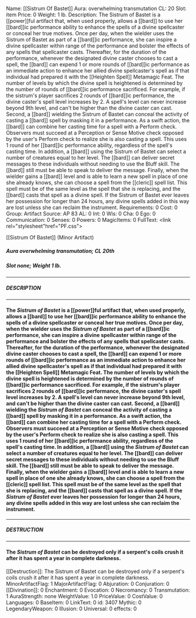 Name: [[Sistrum Of Bastet]]
Aura: overwhelming transmutation
CL: 20
Slot: item
Price: 0
Weight: 1 lb.
Description: The Sistrum of Bastet is a [[power]]ful artifact that, when used properly, allows a [[bard]] to use her [[bard]]ic performance ability to enhance the spells of a divine spellcaster or conceal her true motives. Once per day, when the wielder uses the Sistrum of Bastet as part of a [[bard]]ic performance, she can inspire a divine spellcaster within range of the performance and bolster the effects of any spells that spellcaster casts. Thereafter, for the duration of the performance, whenever the designated divine caster chooses to cast a spell, the [[bard]] can expend 1 or more rounds of [[bard]]ic performance as an immediate action to enhance her allied divine spellcaster's spell as if that individual had prepared it with the [[Heighten Spell]] Metamagic Feat. The number of levels by which the divine spell is heightened is determined by the number of rounds of [[bard]]ic performance sacrificed. For example, if the sistrum's player sacrifices 2 rounds of [[bard]]ic performance, the divine caster's spell level increases by 2. A spell's level can never increase beyond 9th level, and can't be higher than the divine caster can cast. Second, a [[bard]] wielding the Sistrum of Bastet can conceal the activity of casting a [[bard]] spell by masking it in a performance. As a swift action, the [[bard]] can combine her casting time for a spell with a Perform check. Observers must succeed at a Perception or Sense Motive check opposed by the user's Perform check to realize she is also casting a spell. This uses 1 round of her [[bard]]ic performance ability, regardless of the spell's casting time. In addition, a [[bard]] using the Sistrum of Bastet can select a number of creatures equal to her level. The [[bard]] can deliver secret messages to these individuals without needing to use the Bluff skill. The [[bard]] still must be able to speak to deliver the message. Finally, when the wielder gains a [[bard]] level and is able to learn a new spell in place of one she already knows, she can choose a spell from the [[cleric]] spell list. This spell must be of the same level as the spell that she is replacing, and the [[bard]] casts that spell as a divine spell. If the Sistrum of Bastet ever leaves her possession for longer than 24 hours, any divine spells added in this way are lost unless she can reclaim the instrument.
Requirements: 0
Cost: 0
Group: Artifact
Source: AP 83
AL: 0
Int: 0
Wis: 0
Cha: 0
Ego: 0
Communication: 0
Senses: 0
Powers: 0
MagicItems: 0
FullText: <link rel="stylesheet"href="PF.css"><div class="heading"><p class="alignleft">[[Sistrum Of Bastet]] (Minor Artifact)</p><div style="clear: both;"></div></div><div><h5><b>Aura </b>overwhelming transmutation; <b>CL </b>20th</h5><h5><b>Slot </b>none; <b>Weight </b>1 lb.</h5></div><hr/><div><h5><b>DESCRIPTION</b></h5></div><hr/><div><h4><p>The <i>Sistrum of Bastet</i> is a [[power]]ful artifact that, when used properly, allows a [[bard]] to use her [[bard]]ic performance ability to enhance the spells of a divine spellcaster or conceal her true motives. Once per day, when the wielder uses the <i>Sistrum of Bastet</i> as part of a [[bard]]ic performance, she can inspire a divine spellcaster within range of the performance and bolster the effects of any spells that spellcaster casts. Thereafter, for the duration of the performance, whenever the designated divine caster chooses to cast a spell, the [[bard]] can expend 1 or more rounds of [[bard]]ic performance as an immediate action to enhance her allied divine spellcaster's spell as if that individual had prepared it with the [[Heighten Spell]] Metamagic Feat. The number of levels by which the divine spell is heightened is determined by the number of rounds of [[bard]]ic performance sacrificed. For example, if the sistrum's player sacrifices 2 rounds of [[bard]]ic performance, the divine caster's spell level increases by 2. A spell's level can never increase beyond 9th level, and can't be higher than the divine caster can cast. Second, a [[bard]] wielding the <i>Sistrum of Bastet</i> can conceal the activity of casting a [[bard]] spell by masking it in a performance. As a swift action, the [[bard]] can combine her casting time for a spell with a Perform check. Observers must succeed at a Perception or Sense Motive check opposed by the user's Perform check to realize she is also casting a spell. This uses 1 round of her [[bard]]ic performance ability, regardless of the spell's casting time. In addition, a [[bard]] using the <i>Sistrum of Bastet</i> can select a number of creatures equal to her level. The [[bard]] can deliver secret messages to these individuals without needing to use the Bluff skill. The [[bard]] still must be able to speak to deliver the message. Finally, when the wielder gains a [[bard]] level and is able to learn a new spell in place of one she already knows, she can choose a spell from the [[cleric]] spell list. This spell must be of the same level as the spell that she is replacing, and the [[bard]] casts that spell as a divine spell. If the <i>Sistrum of Bastet</i> ever leaves her possession for longer than 24 hours, any divine spells added in this way are lost unless she can reclaim the instrument.</p></h4></div><hr/><div><h5><b>DESTRUCTION</b></h5></div><hr/><div><h4><p>The <i>Sistrum of Bastet</i> can be destroyed only if a serpent's coils crush it after it has spent a year in complete darkness.</p></h4></div>
[[Destruction]]: The Sistrum of Bastet can be destroyed only if a serpent's coils crush it after it has spent a year in complete darkness.
MinorArtifactFlag: 1
MajorArtifactFlag: 0
Abjuration: 0
Conjuration: 0
[[Divination]]: 0
Enchantment: 0
Evocation: 0
Necromancy: 0
Transmutation: 1
AuraStrength: none
WeightValue: 1.0
PriceValue: 0
CostValue: 0
Languages: 0
BaseItem: 0
LinkText: 0
id: 3407
Mythic: 0
LegendaryWeapon: 0
Illusion: 0
Universal: 0
effects: 0
